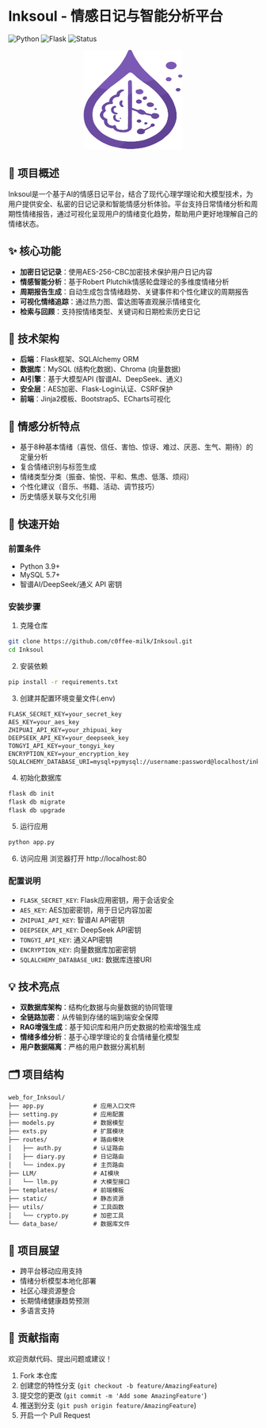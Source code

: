 # Inksoul - 情感日记与智能分析平台

![Python](https://img.shields.io/badge/python-3.9+-blue.svg)
![Flask](https://img.shields.io/badge/flask-3.0+-green.svg)
![Status](https://img.shields.io/badge/status-stable-green)

<div align="center">
    <img src="static/image.svg" alt="Inksoul Logo" width="200" height="200">
</div>

## 📖 项目概述

Inksoul是一个基于AI的情感日记平台，结合了现代心理学理论和大模型技术，为用户提供安全、私密的日记记录和智能情感分析体验。平台支持日常情绪分析和周期性情绪报告，通过可视化呈现用户的情绪变化趋势，帮助用户更好地理解自己的情绪状态。



## ✨ 核心功能

- **加密日记记录**：使用AES-256-CBC加密技术保护用户日记内容
- **情感智能分析**：基于Robert Plutchik情感轮盘理论的多维度情绪分析
- **周期报告生成**：自动生成包含情绪趋势、关键事件和个性化建议的周期报告
- **可视化情绪追踪**：通过热力图、雷达图等直观展示情绪变化
- **检索与回顾**：支持按情绪类型、关键词和日期检索历史日记

## 🔧 技术架构

- **后端**：Flask框架、SQLAlchemy ORM
- **数据库**：MySQL (结构化数据)、Chroma (向量数据)
- **AI引擎**：基于大模型API (智谱AI、DeepSeek、通义)
- **安全层**：AES加密、Flask-Login认证、CSRF保护
- **前端**：Jinja2模板、Bootstrap5、ECharts可视化

## 🧠 情感分析特点

- 基于8种基本情绪（喜悦、信任、害怕、惊讶、难过、厌恶、生气、期待）的定量分析
- 复合情绪识别与标签生成
- 情绪类型分类（振奋、愉悦、平和、焦虑、低落、烦闷）
- 个性化建议（音乐、书籍、活动、调节技巧）
- 历史情感关联与文化引用

## 🚀 快速开始

### 前置条件

- Python 3.9+
- MySQL 5.7+
- 智谱AI/DeepSeek/通义 API 密钥

### 安装步骤

1. 克隆仓库
```bash
git clone https://github.com/c0ffee-milk/Inksoul.git
cd Inksoul
```

2. 安装依赖
```bash
pip install -r requirements.txt
```

3. 创建并配置环境变量文件(.env)
```
FLASK_SECRET_KEY=your_secret_key
AES_KEY=your_aes_key
ZHIPUAI_API_KEY=your_zhipuai_key
DEEPSEEK_API_KEY=your_deepseek_key
TONGYI_API_KEY=your_tongyi_key
ENCRYPTION_KEY=your_encryption_key
SQLALCHEMY_DATABASE_URI=mysql+pymysql://username:password@localhost/inksoul
```

4. 初始化数据库
```bash
flask db init
flask db migrate
flask db upgrade
```

5. 运行应用
```bash
python app.py
```

6. 访问应用
浏览器打开 http://localhost:80

### 配置说明

- `FLASK_SECRET_KEY`: Flask应用密钥，用于会话安全
- `AES_KEY`: AES加密密钥，用于日记内容加密
- `ZHIPUAI_API_KEY`: 智谱AI API密钥
- `DEEPSEEK_API_KEY`: DeepSeek API密钥
- `TONGYI_API_KEY`: 通义API密钥
- `ENCRYPTION_KEY`: 向量数据库加密密钥
- `SQLALCHEMY_DATABASE_URI`: 数据库连接URI

## 💡 技术亮点

- **双数据库架构**：结构化数据与向量数据的协同管理
- **全链路加密**：从传输到存储的端到端安全保障
- **RAG增强生成**：基于知识库和用户历史数据的检索增强生成
- **情绪多维分析**：基于心理学理论的复合情绪量化模型
- **用户数据隔离**：严格的用户数据分离机制

## 🗂️ 项目结构

```
web_for_Inksoul/
├── app.py              # 应用入口文件
├── setting.py          # 应用配置
├── models.py           # 数据模型
├── exts.py             # 扩展模块
├── routes/             # 路由模块
│   ├── auth.py         # 认证路由
│   ├── diary.py        # 日记路由
│   └── index.py        # 主页路由
├── LLM/                # AI模块
│   └── llm.py          # 大模型接口
├── templates/          # 前端模板
├── static/             # 静态资源
├── utils/              # 工具函数
│   └── crypto.py       # 加密工具
└── data_base/          # 数据库文件
```

## 🔮 项目展望

- 跨平台移动应用支持
- 情绪分析模型本地化部署
- 社区心理资源整合
- 长期情绪健康趋势预测
- 多语言支持

## 👥 贡献指南

欢迎贡献代码、提出问题或建议！

1. Fork 本仓库
2. 创建您的特性分支 (`git checkout -b feature/AmazingFeature`)
3. 提交您的更改 (`git commit -m 'Add some AmazingFeature'`)
4. 推送到分支 (`git push origin feature/AmazingFeature`)
5. 开启一个 Pull Request
